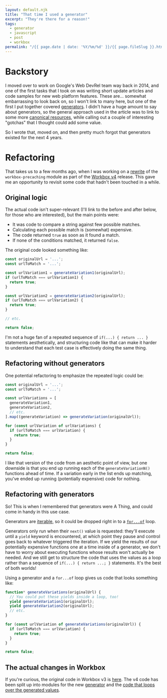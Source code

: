 ```yaml
---
layout: default.njk
title: "That time I used a generator"
excerpt: "They're there for a reason!"
tags:
  - generator
  - javascript
  - post
  - workbox
permalink: "/{{ page.date | date: '%Y/%m/%d' }}/{{ page.fileSlug }}.html"
---
```


# Backstory

I moved over to work on Google's Web DevRel team way back in 2014, and one of
the first tasks that I took on was writing short update articles and code
samples for new web platform features. These are... somewhat embarrassing to
look back on, so I won't link to many here, but one of the first I put together
covered
[generators](https://developers.google.com/web/updates/2014/10/Generators-the-Gnarly-Bits).
I didn't have a huge amount to say about generators, so the general approach
used in the article was to link to some more
[canonical resources](https://developer.mozilla.org/en-US/docs/Web/JavaScript/Reference/Statements/function*),
while calling out a couple of interesting "gotchas" that I thought could add
some value.

So I wrote that, moved on, and then pretty much forgot that generators existed for the next 4 years.

# Refactoring

That takes us to a few months ago, when I was working on a [rewrite](https://github.com/GoogleChrome/workbox/issues/1793)
of the `workbox-precaching` module as part of the [Workbox v4](https://github.com/GoogleChrome/workbox/releases/tag/v4.0.0)
release. This gave me an opportunity to revisit some code that hadn't been
touched in a while.

## Original logic

The actual code isn't super-relevant (I'll link to the before and after below,
for those who are interested), but the main points were:

- It was code to compare a string against few possible matches.
- Calculating each possible match is (somewhat) expensive.
- The code returned `true` as soon as it found a match.
- If none of the conditions matched, it returned `false`.

The original code looked something like:

```javascript
const originalUrl = '...';
const urlToMatch = '...';

const urlVariation1 = generateVariation1(originalUrl);
if (urlToMatch === urlVariation1) {
  return true;
}

const urlVariation2 = generateVariation2(originalUrl);
if (urlToMatch === urlVariation2) {
  return true;
}

// etc.

return false;
```

I'm not a huge fan of a repeated sequence of `if(...) { return ... }` statements
aesthetically, and structuring code like that can make it harder to understand
that each test case is effectively doing the same thing.

## Refactoring without generators

One potential refactoring to emphasize the repeated logic could be:

```javascript
const originalUrl = '...';
const urlToMatch = '...';

const urlVariations = [
  generateVariation1,
  generateVariation2,
  // etc.
].map((generateVariation) => generateVariation(originalUrl));

for (const urlVariation of urlVariations) {
  if (urlToMatch === urlVariation) {
    return true;
  }
}

return false;
```

I like that version of the code from an aesthetic point of view, but one
downside is that you end up running each of the `generateVariationN()` functions
ahead of time. If a variation early in the list ends up matching, you've ended
up running (potentially expensive) code for nothing.

## Refactoring with generators

So! This is when I remembered that generators were A Thing, and could come in
handy in this use case.

Generators are
[iterable](https://developer.mozilla.org/en-US/docs/Web/JavaScript/Guide/Iterators_and_Generators#Generator_functions),
so it could be dropped right in to a
[`for...of`](https://developer.mozilla.org/en-US/docs/Web/JavaScript/Reference/Statements/for...of)
loop.

Generators only run when their `next()` value is requested: they'll execute
until a `yield` keyword is encountered, at which point they pause and control
goes back to whatever triggered the iteration. If we yield the results of our
potentially expensive functions one at a time inside of a generator, we don't
have to worry about executing functions whose results won't actually be needed.
And we still get to structure the code that uses the values as a loop rather
than a sequence of `if(...) { return ...; }` statements. It's the best of both
worlds!

Using a generator and a `for...of` loop gives us code that looks something like:

```javascript
function* generateVariations(originalUrl) {
  // You could put these yields inside a loop, too!
  yield generateVariation1(originalUrl);
  yield generateVariation2(originalUrl);
  // etc.
}

for (const urlVariation of generateVariations(originalUrl)) {
  if (urlToMatch === urlVariation) {
    return true;
  }
}

return false;
```

## The actual changes in Workbox

If you're curious, the original code in Workbox v3 is
[here](https://github.com/GoogleChrome/workbox/blob/d27aafbdf164f051a883965058e6eb4c0df3a052/packages/workbox-precaching/_default.mjs#L76-L130).
The v4 code has been split up into modules for the new
[generator](https://github.com/GoogleChrome/workbox/blob/f1164254b8abdd12c5c601ee7e7fc7d73fffd979/packages/workbox-precaching/utils/generateURLVariations.mjs#L23-L55)
and the
[code that loops over the generated values](https://github.com/GoogleChrome/workbox/blob/f1164254b8abdd12c5c601ee7e7fc7d73fffd979/packages/workbox-precaching/utils/getCacheKeyForURL.mjs#L25-L35).
